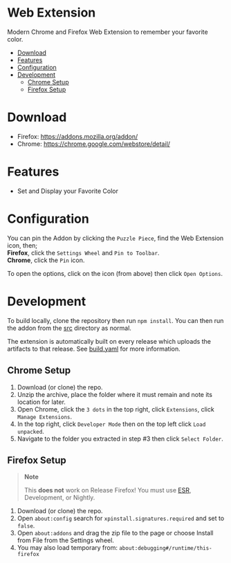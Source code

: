 # Web Extension

Modern Chrome and Firefox Web Extension to remember your favorite color.

*   [Download](#download)
*   [Features](#features)
*   [Configuration](#configuration)
*   [Development](#development)
    -   [Chrome Setup](#chrome-setup)
    -   [Firefox Setup](#firefox-setup)

# Download

*   Firefox: https://addons.mozilla.org/addon/
*   Chrome: https://chrome.google.com/webstore/detail/

# Features

*   Set and Display your Favorite Color

# Configuration

You can pin the Addon by clicking the `Puzzle Piece`, find the Web Extension icon, then;  
**Firefox**, click the `Settings Wheel` and `Pin to Toolbar`.  
**Chrome**, click the `Pin` icon.  

To open the options, click on the icon (from above) then click `Open Options`.

# Development

To build locally, clone the repository then run `npm install`.
You can then run the addon from the [src](src) directory as normal.

The extension is automatically built on every release which uploads the artifacts to that release.
See [build.yaml](.github/workflows/build.yaml) for more information.

## Chrome Setup

1.  Download (or clone) the repo.
1.  Unzip the archive, place the folder where it must remain and note its location for later.
1.  Open Chrome, click the `3 dots` in the top right, click `Extensions`, click `Manage Extensions`.
1.  In the top right, click `Developer Mode` then on the top left click `Load unpacked`.
1.  Navigate to the folder you extracted in step #3 then click `Select Folder`.

## Firefox Setup

> **Note**
>
> This **does not** work on Release Firefox!
> You must use [ESR](https://www.mozilla.org/en-CA/firefox/all/#product-desktop-esr), Development, or Nightly.

1.  Download (or clone) the repo.
1.  Open `about:config` search for `xpinstall.signatures.required` and set to `false`.
1.  Open `about:addons` and drag the zip file to the page or choose Install from File from the Settings wheel.
1.  You may also load temporary from: `about:debugging#/runtime/this-firefox`
